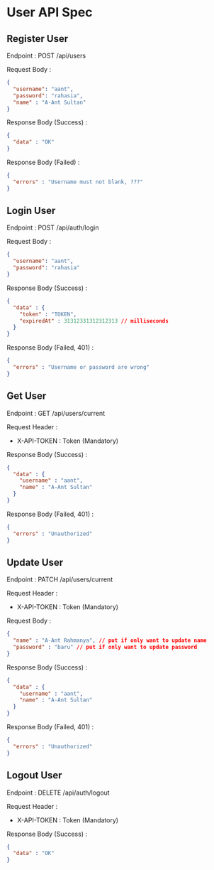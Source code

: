 # User API Spec

## Register User

Endpoint : POST /api/users

Request Body :
```json
{
  "username": "aant",
  "password": "rahasia",
  "name" : "A-Ant Sultan"
}
```

Response Body (Success) :

```json
{
  "data" : "OK"
}
```
Response Body (Failed) :

```json
{
  "errors" : "Username must not blank, ???"
}
```

## Login User

Endpoint : POST /api/auth/login

Request Body :
```json
{
  "username": "aant",
  "password": "rahasia"
}
```

Response Body (Success) :

```json
{
  "data" : {
    "token" : "TOKEN",
    "expiredAt" : 31312331312312313 // milliseconds
  }
}
```
Response Body (Failed, 401) :

```json
{
  "errors" : "Username or password are wrong"
}
```

## Get User

Endpoint : GET /api/users/current

Request Header :

- X-API-TOKEN : Token (Mandatory)

Response Body (Success) :

```json
{
  "data" : {
    "username" : "aant",
    "name" : "A-Ant Sultan"
  }
}
```
Response Body (Failed, 401) :

```json
{
  "errors" : "Unauthorized"
}
```

## Update User

Endpoint : PATCH /api/users/current

Request Header :

- X-API-TOKEN : Token (Mandatory)

Request Body :

```json
{
  "name" : "A-Ant Rahmanya", // put if only want to update name
  "password" : "baru" // put if only want to update password
}
```

Response Body (Success) :

```json
{
  "data" : {
    "username" : "aant",
    "name" : "A-Ant Sultan"
  }
}
```
Response Body (Failed, 401) :

```json
{
  "errors" : "Unauthorized"
}
```

## Logout User

Endpoint : DELETE /api/auth/logout

Request Header :

- X-API-TOKEN : Token (Mandatory)

Response Body (Success) :

```json
{
  "data" : "OK"
}
```